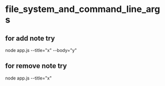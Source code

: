 # file_system_and_command_line_args


## for add note try
>>
node app.js --title="x" --body="y"

## for remove note try
>>
node app.js --title="x"
